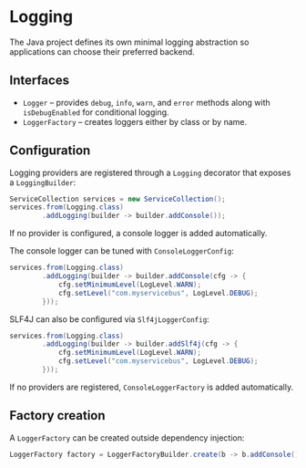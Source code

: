 # Logging

The Java project defines its own minimal logging abstraction so applications can choose their preferred backend.

## Interfaces

- `Logger` – provides `debug`, `info`, `warn`, and `error` methods along with `isDebugEnabled` for conditional logging.
- `LoggerFactory` – creates loggers either by class or by name.

## Configuration

Logging providers are registered through a `Logging` decorator that exposes a `LoggingBuilder`:

```java
ServiceCollection services = new ServiceCollection();
services.from(Logging.class)
        .addLogging(builder -> builder.addConsole());
```

If no provider is configured, a console logger is added automatically.

The console logger can be tuned with `ConsoleLoggerConfig`:

```java
services.from(Logging.class)
        .addLogging(builder -> builder.addConsole(cfg -> {
            cfg.setMinimumLevel(LogLevel.WARN);
            cfg.setLevel("com.myservicebus", LogLevel.DEBUG);
        }));
```

SLF4J can also be configured via `Slf4jLoggerConfig`:

```java
services.from(Logging.class)
        .addLogging(builder -> builder.addSlf4j(cfg -> {
            cfg.setMinimumLevel(LogLevel.WARN);
            cfg.setLevel("com.myservicebus", LogLevel.DEBUG);
        }));
```

If no providers are registered, `ConsoleLoggerFactory` is added automatically.

## Factory creation

A `LoggerFactory` can be created outside dependency injection:

```java
LoggerFactory factory = LoggerFactoryBuilder.create(b -> b.addConsole());
```
